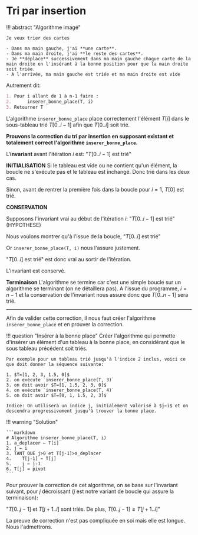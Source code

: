 # Tri par insertion

!!! abstract "Algorithme imagé"
    
    Je veux trier des cartes

    - Dans ma main gauche, j'ai **une carte**. 
    - Dans ma main droite, j'ai **le reste des cartes**.
    - Je **déplace** successivement dans ma main gauche chaque carte de la main droite en l'insérant à la bonne position pour que la main droite soit triée.
    - A l'arrivée, ma main gauche est triée et ma main droite est vide


 Autrement dit:

```markdown
1. Pour i allant de 1 à n-1 faire :
2.      inserer_bonne_place(T, i)
3. Retourner T
```

L'algorithme `inserer_bonne_place` place correctement l'élément $T[i]$ dans le sous-tableau trié $T[0..i-1]$ afin que $T[0..i]$ soit trié.

**Prouvons la correction du tri par insertion en supposant existant et totalement correct l'algorithme `inserer_bonne_place`.**

L'**invariant** avant l'itération $i$ est: "$T[0..i-1]$ est trié"

**INITIALISATION**
Si le tableau est vide ou ne contient qu'un élément, la boucle ne s'exécute pas et le tableau est inchangé. Donc trié dans les deux cas.

Sinon, avant de rentrer la première fois dans la boucle pour $i=1$, $T[0]$ est trié.

**CONSERVATION**

Supposons l'invariant vrai au début de l'itération $i$: "$T[0..i-1]$ est trié" (HYPOTHESE)

Nous voulons montrer qu'à l'issue de la boucle, "$T[0..i]$ est trié"

Or `inserer_bonne_place(T, i)` nous l'assure justement.

"$T[0..i]$ est trié" est donc vrai au sortir de l'itération.

L'invariant est conservé.

**Terminaison**
L'algorithme se termine car c'est une simple boucle sur un algorithme se terminant (on ne détaillera pas).
A l'issue du programme, $i=n-1$ et la conservation de l'invariant nous assure donc que $T[0..n-1]$ sera trié.

---

Afin de valider cette correction, il nous faut créer l'algorithme `inserer_bonne_place` et en prouver la correction.

!!! question "Insérer à la bonne place"
    Créer l'algorithme qui permette d'insérer un élément d'un tableau à la bonne place, en considérant que le sous tableau précédent soit triés.

    Par exemple pour un tableau trié jusqu'à l'indice 2 inclus, voici ce que doit donner la séquence suivante:

    1. $T=[1, 2, 3, 1.5, 0]$
    2. on exécute `inserer_bonne_place(T, 3)`
    3. on doit avoir $T=[1, 1.5, 2, 3, 0]$
    4. on exécute `inserer_bonne_place(T, 4)`
    5. on doit avoir $T=[0, 1, 1.5, 2, 3]$

    Indice: On utilisera un indice j, initialement valorisé à $j←i$ et on descendra progressivement jusqu'à trouver la bonne place.


!!! warning "Solution"

    ```markdown
    # Algorithme inserer_bonne_place(T, i)
    1. a_deplacer ← T[i]
    2. j ← i
    3. TANT QUE j>0 et T[j-1]>a_deplacer
    4.    T[j-1] ← T[j]
    5.    j ← j-1
    6. T[j] = pivot 
    ```

Pour prouver la correction de cet algorithme, on se base sur l'invariant suivant, pour $j$ décroissant ($j$ est notre variant de boucle qui assure la terminaison): 

"$T[0..j-1]$ et $T[j+1..i]$ sont triés. De plus, $T[0..j-1] \le T[j+1..i]$"

La preuve de correction n'est pas compliquée en soi mais elle est longue. 
Nous l'admettrons.
